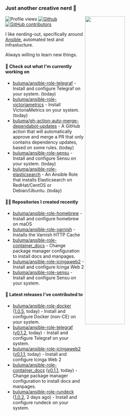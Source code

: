 ### Just another creative nerd 👋


![Profile views](https://gpvc.arturio.dev/buluma) <a href="https://gitstats.me/buluma">
  <img align="right" src="https://github-readme-stats.vercel.app/api?username=buluma&theme=gotham&show_icons=true" width="50%"/>
</a>
[![Github](https://img.shields.io/badge/-buluma-black?style=flat&labelColor=black&logo=github&logoColor=white&include_all_commits=true&count_private=true)](https://gitstats.me/buluma)
[![GitHub contributors](https://img.shields.io/github/contributors/buluma/badges.svg)](https://GitHub.com/buluma/badges/graphs/contributors/)

I like nerding-out, specifically around [Ansible](https://github.com/ansible/ansible), automated test and infrastucture.

Always willing to learn new things.

#### 👷 Check out what I'm currently working on

- [buluma/ansible-role-telegraf](https://github.com/buluma/ansible-role-telegraf) - Install and configure Telegraf on your system. (today)
- [buluma/ansible-role-victoriametrics](https://github.com/buluma/ansible-role-victoriametrics) - Install VictoriaMetrics on your system. (today)
- [buluma/gh-action-auto-merge-dependabot-updates](https://github.com/buluma/gh-action-auto-merge-dependabot-updates) - A GitHub action that will automatically approve and merge a PR that only contains dependency updates, based on some rules. (today)
- [buluma/ansible-role-sensu](https://github.com/buluma/ansible-role-sensu) - Install and configure Sensu on your system. (today)
- [buluma/ansible-role-elasticsearch](https://github.com/buluma/ansible-role-elasticsearch) - An Ansible Role that installs Elasticsearch on RedHat/CentOS or Debian/Ubuntu. (today)

#### 👨‍💻 Repositories I created recently

- [buluma/ansible-role-homebrew](https://github.com/buluma/ansible-role-homebrew) - Install and configure homebrew on maOS
- [buluma/ansible-role-varnish](https://github.com/buluma/ansible-role-varnish) - Installs the Varnish HTTP Cache
- [buluma/ansible-role-container_docs](https://github.com/buluma/ansible-role-container_docs) - Change package manager configuration to install docs and manpages.
- [buluma/ansible-role-icingaweb2](https://github.com/buluma/ansible-role-icingaweb2) - Install and configure Icinga Web 2
- [buluma/ansible-role-sensu](https://github.com/buluma/ansible-role-sensu) - Install and configure Sensu on your system.

#### 🚀 Latest releases I've contributed to

- [buluma/ansible-role-docker](https://github.com/buluma/ansible-role-docker) ([1.0.5](https://github.com/buluma/ansible-role-docker/releases/tag/1.0.5), today) - Install and configure Docker (non-CE) on your system.
- [buluma/ansible-role-telegraf](https://github.com/buluma/ansible-role-telegraf) ([v0.1.2](https://github.com/buluma/ansible-role-telegraf/releases/tag/v0.1.2), today) - Install and configure Telegraf on your system.
- [buluma/ansible-role-icingaweb2](https://github.com/buluma/ansible-role-icingaweb2) ([v0.1.1](https://github.com/buluma/ansible-role-icingaweb2/releases/tag/v0.1.1), today) - Install and configure Icinga Web 2
- [buluma/ansible-role-container_docs](https://github.com/buluma/ansible-role-container_docs) ([v0.1.1](https://github.com/buluma/ansible-role-container_docs/releases/tag/v0.1.1), today) - Change package manager configuration to install docs and manpages.
- [buluma/ansible-role-rundeck](https://github.com/buluma/ansible-role-rundeck) ([1.0.2](https://github.com/buluma/ansible-role-rundeck/releases/tag/1.0.2), 2 days ago) - Install and configure rundeck on your system.


